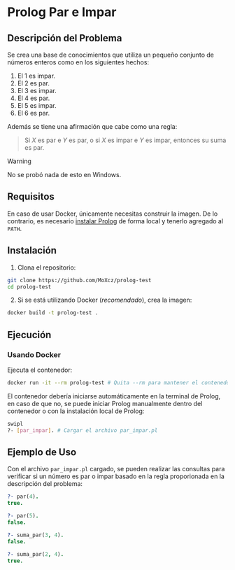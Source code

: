 # Prolog Par e Impar

## Descripción del Problema

Se crea una base de conocimientos que utiliza un pequeño conjunto de números enteros como en los siguientes hechos:

1. El $1$ es impar.
2. El $2$ es par.
3. El $3$ es impar.
4. El $4$ es par.
5. El $5$ es impar.
6. El $6$ es par.

Además se tiene una afirmación que cabe como una regla:

> Si $X$ es par e $Y$ es par, o si $X$ es impar e $Y$ es impar, entonces su suma es par.

> [!WARNING]
> No se probó nada de esto en Windows.

## Requisitos

En caso de usar Docker, únicamente necesitas construir la imagen. De lo contrario, es necesario [instalar Prolog](https://www.swi-prolog.org/download/stable) de forma local y tenerlo agregado al `PATH`.

## Instalación

1. Clona el repositorio:

```bash
git clone https://github.com/MoXcz/prolog-test
cd prolog-test
```

2. Si se está utilizando Docker (*recomendado*), crea la imagen:

```bash
docker build -t prolog-test .
```

## Ejecución

### Usando Docker

Ejecuta el contenedor:

```bash
docker run -it --rm prolog-test # Quita --rm para mantener el contenedor
```

El contenedor debería iniciarse automáticamente en la terminal de Prolog, en caso de que no, se puede iniciar Prolog manualmente dentro del contenedor o con la instalación local de Prolog:

```bash
swipl
?- [par_impar]. # Cargar el archivo par_impar.pl
```

## Ejemplo de Uso

Con el archivo `par_impar.pl` cargado, se pueden realizar las consultas para verificar si un número es par o impar basado en la regla proporionada en la descripción del problema:

```prolog
?- par(4).
true.

?- par(5).
false.

?- suma_par(3, 4).
false.

?- suma_par(2, 4).
true.
```

